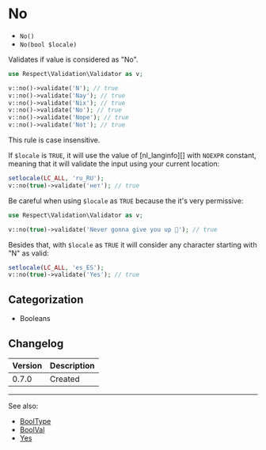 # No

- `No()`
- `No(bool $locale)`

Validates if value is considered as "No".

```php
use Respect\Validation\Validator as v;

v::no()->validate('N'); // true
v::no()->validate('Nay'); // true
v::no()->validate('Nix'); // true
v::no()->validate('No'); // true
v::no()->validate('Nope'); // true
v::no()->validate('Not'); // true
```

This rule is case insensitive.

If `$locale` is `TRUE`, it will use the value of [nl_langinfo][] with `NOEXPR`
constant, meaning that it will validate the input using your current location:

```php
setlocale(LC_ALL, 'ru_RU');
v::no(true)->validate('нет'); // true
```

Be careful when using `$locale` as `TRUE` because the it's very permissive:

```php
use Respect\Validation\Validator as v;

v::no(true)->validate('Never gonna give you up 🎵'); // true
```

Besides that, with `$locale` as  `TRUE` it will consider any character starting
with "N" as valid:

```php
setlocale(LC_ALL, 'es_ES');
v::no(true)->validate('Yes'); // true
```

## Categorization

- Booleans

## Changelog

Version | Description
--------|-------------
  0.7.0 | Created

***
See also:

- [BoolType](BoolType.md)
- [BoolVal](BoolVal.md)
- [Yes](Yes.md)
